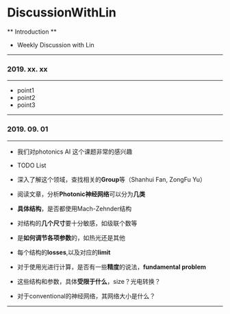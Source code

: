 # DiscussionWithLin

** Introduction **

- Weekly Discussion with Lin
------------------------------

### 2019. xx. xx
------------------------------


- point1
- point2
- point3


------------------------------

### 2019. 09. 01
------------------------------


- 我们对photonics AI 这个课题非常的感兴趣


- TODO List
- 深入了解这个领域，查找相关的**Group**等（Shanhui Fan, ZongFu Yu）
- 阅读文章，分析**Photonic神经网络**可以分为**几类**
- **具体结构**，是否都使用Mach-Zehnder结构
- 对结构的**几个尺寸**要十分敏感，如级联个数等
- 是**如何调节各项参数**的，如热光还是其他
- 每个结构的**losses**,以及对应的**limit**
- 对于使用光进行计算，是否有一些**精度**的说法，**fundamental problem**
- 这些结构和参数，具体**受限于什么**，size？光电转换？
- 对于conventional的神经网络，其网络大小是什么？



------------------------------
